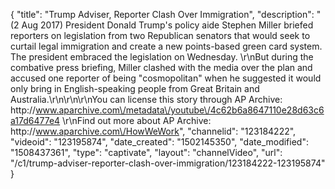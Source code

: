 {
    "title": "Trump Adviser, Reporter Clash Over Immigration",
    "description": "(2 Aug 2017) President Donald Trump's policy aide Stephen Miller briefed reporters on legislation from two Republican senators that would seek to curtail legal immigration and create a new points-based green card system. The president embraced the legislation on Wednesday. \r\nBut during the combative press briefing, Miller clashed with the media over the plan and accused one reporter of being \"cosmopolitan\" when he suggested it would only bring in English-speaking people from Great Britain and Australia.\r\n\r\n\r\nYou can license this story through AP Archive: http:\/\/www.aparchive.com\/metadata\/youtube\/4c62b6a8647110e28d63c6a17d6477e4 \r\nFind out more about AP Archive: http:\/\/www.aparchive.com\/HowWeWork",
    "channelid": "123184222",
    "videoid": "123195874",
    "date_created": "1502145350",
    "date_modified": "1508437361",
    "type": "captivate",
    "layout": "channelVideo",
    "url": "\/c1\/trump-adviser-reporter-clash-over-immigration\/123184222-123195874"
}